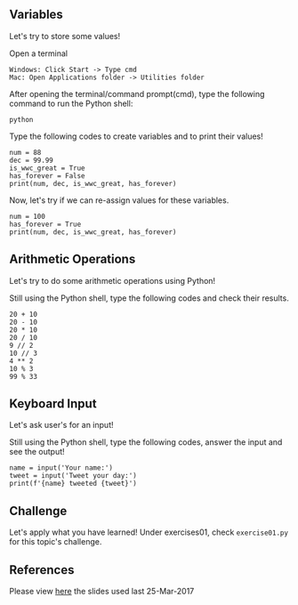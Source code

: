 ## Variables

Let's try to store some values!

Open a terminal

```shell
Windows: Click Start -> Type cmd
Mac: Open Applications folder -> Utilities folder
```

After opening the terminal/command prompt(cmd), type the following command to run the Python shell:

```shell
python
```

Type the following codes to create variables and to print their values!

```shell
num = 88
dec = 99.99
is_wwc_great = True
has_forever = False
print(num, dec, is_wwc_great, has_forever)
```

Now, let's try if we can re-assign values for these variables.

```shell
num = 100
has_forever = True
print(num, dec, is_wwc_great, has_forever)
```

## Arithmetic Operations

Let's try to do some arithmetic operations using Python!

Still using the Python shell, type the following codes and check their results.

```shell
20 + 10
20 - 10
20 * 10
20 / 10
9 // 2
10 // 3
4 ** 2
10 % 3
99 % 33
```

## Keyboard Input

Let's ask user's for an input!

Still using the Python shell, type the following codes, answer the input and see the output!

```shell
name = input('Your name:')
tweet = input('Tweet your day:')
print(f'{name} tweeted {tweet}')
```

## Challenge

Let's apply what you have learned! Under exercises01, check `exercise01.py` for this topic's challenge.

## References
Please view [here](https://docs.google.com/presentation/d/1x_7VFjfV5xcHJI3Z-87O5zDn6pl1J33ADLr8R32cVds/edit?usp=sharing) the slides used last 25-Mar-2017

